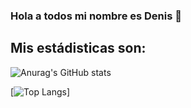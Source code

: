 ### Hola a todos mi nombre es Denis 👋

## Mis estádisticas son:

![Anurag's GitHub stats](https://github-readme-stats.vercel.app/api?username=Denis-Yen&show_icons=true&theme=radical)

[![Top Langs](https://github-readme-stats.vercel.app/api/top-langs/?username=Denis-Yen)]




